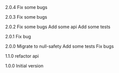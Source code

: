 2.0.4
Fix some bugs

2.0.3
Fix some bugs

2.0.2
Fix some bugs
Add some api
Add some tests

2.0.1
Fix bug

2.0.0
Migrate to null-safety
Add some tests
Fix bugs

1.1.0
refactor api

1.0.0
Initial version
